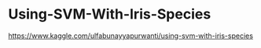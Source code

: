 # Using-SVM-With-Iris-Species
https://www.kaggle.com/ulfabunayyapurwanti/using-svm-with-iris-species
